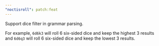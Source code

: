 ```yaml
---
"noctisroll": patch:feat
---
```


Support dice filter in grammar parsing.

For example, `6d6k3` will roll 6 six-sided dice and keep the highest 3 results and `6d6q3` will roll 6 six-sided dice and keep the lowest 3 results.
